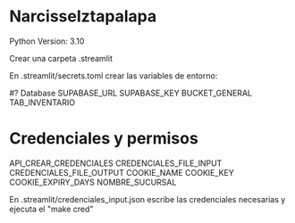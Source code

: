 # NarcisseIztapalapa

Python Version: 3.10

Crear una carpeta .streamlit 

En .streamlit/secrets.toml crear las variables de entorno:

#? Database
SUPABASE_URL
SUPABASE_KEY
BUCKET_GENERAL
TAB_INVENTARIO
# Credenciales y permisos
API_CREAR_CREDENCIALES
CREDENCIALES_FILE_INPUT
CREDENCIALES_FILE_OUTPUT
COOKIE_NAME
COOKIE_KEY
COOKIE_EXPIRY_DAYS
NOMBRE_SUCURSAL

En .streamlit/credenciales_input.json escribe las credenciales necesarias y ejecuta el "make cred"